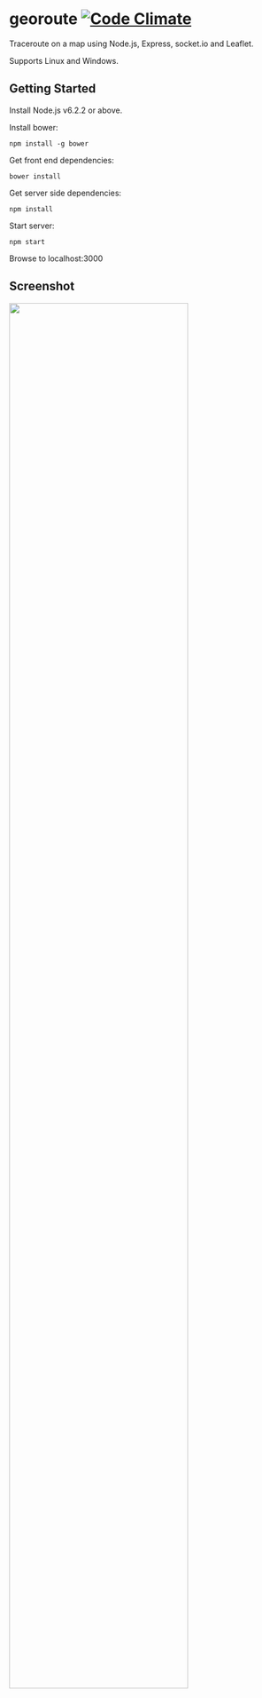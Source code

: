 # georoute [![Code Climate](https://codeclimate.com/github/zulhilmizainuddin/georoute/badges/gpa.svg)](https://codeclimate.com/github/zulhilmizainuddin/georoute)

Traceroute on a map using Node.js, Express, socket.io and Leaflet.

Supports Linux and Windows.

## Getting Started

Install Node.js v6.2.2 or above.

Install bower:

    npm install -g bower
    
Get front end dependencies:

    bower install
    
Get server side dependencies:

    npm install
    
Start server:

    npm start
    
Browse to localhost:3000

## Screenshot

<img src="https://github.com/zulhilmizainuddin/georoute/blob/master/screenshots/georoute_screenshot.png" width="80%" height="auto">
